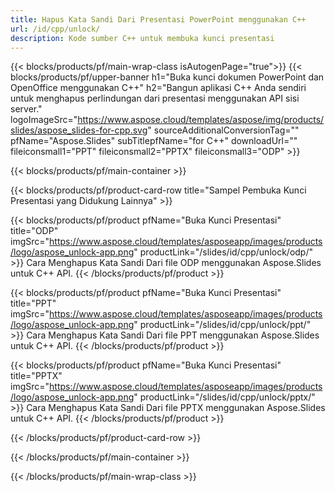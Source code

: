 ```yaml
---
title: Hapus Kata Sandi Dari Presentasi PowerPoint menggunakan C++
url: /id/cpp/unlock/
description: Kode sumber C++ untuk membuka kunci presentasi
---
```


{{< blocks/products/pf/main-wrap-class isAutogenPage="true">}}
{{< blocks/products/pf/upper-banner h1="Buka kunci dokumen PowerPoint dan OpenOffice menggunakan C++" h2="Bangun aplikasi C++ Anda sendiri untuk menghapus perlindungan dari presentasi menggunakan API sisi server." logoImageSrc="https://www.aspose.cloud/templates/aspose/img/products/slides/aspose_slides-for-cpp.svg" sourceAdditionalConversionTag="" pfName="Aspose.Slides" subTitlepfName="for C++" downloadUrl="" fileiconsmall1="PPT" fileiconsmall2="PPTX" fileiconsmall3="ODP" >}}

{{< blocks/products/pf/main-container >}}

{{< blocks/products/pf/product-card-row title="Sampel Pembuka Kunci Presentasi yang Didukung Lainnya" >}}

{{< blocks/products/pf/product pfName="Buka Kunci Presentasi" title="ODP" imgSrc="https://www.aspose.cloud/templates/asposeapp/images/products/logo/aspose_unlock-app.png" productLink="/slides/id/cpp/unlock/odp/" >}}
Cara Menghapus Kata Sandi Dari file ODP menggunakan Aspose.Slides untuk C++ API.
{{< /blocks/products/pf/product >}}

{{< blocks/products/pf/product pfName="Buka Kunci Presentasi" title="PPT" imgSrc="https://www.aspose.cloud/templates/asposeapp/images/products/logo/aspose_unlock-app.png" productLink="/slides/id/cpp/unlock/ppt/" >}}
Cara Menghapus Kata Sandi Dari file PPT menggunakan Aspose.Slides untuk C++ API.
{{< /blocks/products/pf/product >}}

{{< blocks/products/pf/product pfName="Buka Kunci Presentasi" title="PPTX" imgSrc="https://www.aspose.cloud/templates/asposeapp/images/products/logo/aspose_unlock-app.png" productLink="/slides/id/cpp/unlock/pptx/" >}}
Cara Menghapus Kata Sandi Dari file PPTX menggunakan Aspose.Slides untuk C++ API.
{{< /blocks/products/pf/product >}}



{{< /blocks/products/pf/product-card-row >}}

{{< /blocks/products/pf/main-container >}}
    
{{< /blocks/products/pf/main-wrap-class >}}